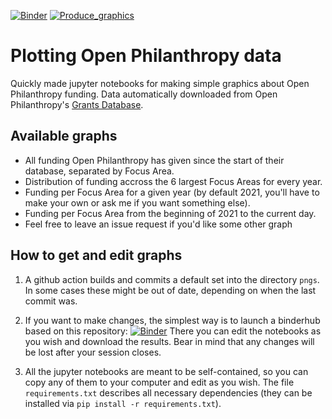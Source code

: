 [![Binder](https://mybinder.org/badge_logo.svg)](https://mybinder.org/v2/gh/vlipiainen/openphil-analysis-graphics/HEAD) [![Produce_graphics](https://github.com/vlipiainen/openphil-analysis-graphics/actions/workflows/produce_graphics.yml/badge.svg)](https://github.com/vlipiainen/openphil-analysis-graphics/actions/workflows/produce_graphics.yml)

# Plotting Open Philanthropy data

Quickly made jupyter notebooks for making simple graphics about Open Philanthropy funding. Data automatically downloaded from Open Philanthropy's [Grants Database](https://www.openphilanthropy.org/giving/grants).

## Available graphs
- All funding Open Philanthropy has given since the start of their database, separated by Focus Area.
- Distribution of funding accross the 6 largest Focus Areas for every year.
- Funding per Focus Area for a given year (by default 2021, you'll have to make your own or ask me if you want something else).
- Funding per Focus Area from the beginning of 2021 to the current day.
- Feel free to leave an issue request if you'd like some other graph

## How to get and edit graphs
1. A github action builds and commits a default set into the directory `pngs`. In some cases these might be out of date, depending on when the last commit was.

2. If you want to make changes, the simplest way is to launch a binderhub based on this repository: [![Binder](https://mybinder.org/badge_logo.svg)](https://mybinder.org/v2/gh/vlipiainen/openphil-analysis-graphics/HEAD) There you can edit the notebooks as you wish and download the results. Bear in mind that any changes will be lost after your session closes.

3. All the jupyter notebooks are meant to be self-contained, so you can copy any of them to your computer and edit as you wish. The file `requirements.txt` describes all necessary dependencies (they can be installed via `pip install -r requirements.txt`).